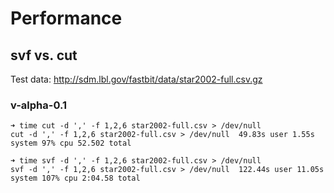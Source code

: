 # Performance

## svf vs. cut ##

Test data: http://sdm.lbl.gov/fastbit/data/star2002-full.csv.gz

### v-alpha-0.1 ###

```
➜ time cut -d ',' -f 1,2,6 star2002-full.csv > /dev/null 
cut -d ',' -f 1,2,6 star2002-full.csv > /dev/null  49.83s user 1.55s system 97% cpu 52.502 total
```

```
➜ time svf -d ',' -f 1,2,6 star2002-full.csv > /dev/null
svf -d ',' -f 1,2,6 star2002-full.csv > /dev/null  122.44s user 11.05s system 107% cpu 2:04.58 total
```

